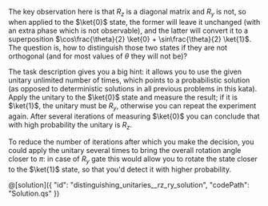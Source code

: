 The key observation here is that $R_z$ is a diagonal matrix and $R_y$ is not, so when applied to the $\ket{0}$ state, the former will leave it unchanged (with an extra phase which is not observable), and the latter will convert it to a superposition $\cos\frac{\theta}{2} \ket{0} + \sin\frac{\theta}{2} \ket{1}$. The question is, how to distinguish those two states if they are not orthogonal (and for most values of $\theta$ they will not be)?

The task description gives you a big hint: it allows you to use the given unitary unlimited number of times, which points to a probabilistic solution (as opposed to deterministic solutions in all previous problems in this kata). Apply the unitary to the $\ket{0}$ state and measure the result; if it is $\ket{1}$, the unitary must be $R_y$, otherwise you can repeat the experiment again. After several iterations of measuring $\ket{0}$ you can conclude that with high probability the unitary is $R_z$.

To reduce the number of iterations after which you make the decision, you could apply the unitary several times to bring the overall rotation angle closer to $\pi$: in case of $R_y$ gate this would allow you to rotate the state closer to the $\ket{1}$ state, so that you'd detect it with higher probability.

@[solution]({
    "id": "distinguishing_unitaries__rz_ry_solution",
    "codePath": "Solution.qs"
})

